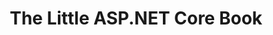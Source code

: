 ﻿---
type: tutorial
id: the-little-aspnet-core-book
title: The Little ASP.NET Core Book
link: https://www.recaffeinate.co/book/
content: "You don’t need to know anything about web programing or ASP.NET Core to get started! The Little ASP.NET Core Book is structured as a tutorial. You’ll build an app from start to finish and learn:

<ul>
  <li>How to build an application with the ASP.NET Core framework</li>
  <li>The basics of the MVC (Model-View-Controller) pattern</li>
  <li>How to read and write data to a database</li>
  <li>How to add login, registration, and security</li>
  <li>How to deploy the app to the web</li>
</ul>"
---